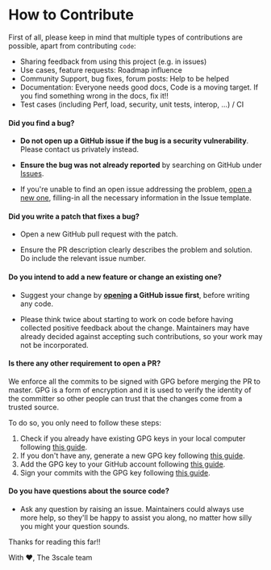 # How to Contribute

First of all, please keep in mind that multiple types of contributions are possible, apart from contributing `code`:

  * Sharing feedback from using this project (e.g. in issues) 
  * Use cases, feature requests: Roadmap influence
  * Community Support, bug fixes, forum posts: Help to be helped
  * Documentation: Everyone needs good docs, Code is a moving target. If you find something wrong in the docs, fix it!!
  * Test cases (including Perf, load, security, unit tests, interop, ...) / CI

#### **Did you find a bug?**

* **Do not open up a GitHub issue if the bug is a security vulnerability**. Please contact us privately instead.

* **Ensure the bug was not already reported** by searching on GitHub under [Issues](https://github.com/3scale/system/issues).

* If you're unable to find an open issue addressing the problem, [open a new one](https://github.com/3scale/system/issues/new), filling-in all the necessary information in the Issue template. 

#### **Did you write a patch that fixes a bug?**

* Open a new GitHub pull request with the patch.

* Ensure the PR description clearly describes the problem and solution. Do include the relevant issue number.

#### **Do you intend to add a new feature or change an existing one?**

* Suggest your change by **[opening](https://github.com/3scale/system/issues/new) a GitHub issue first**, before writing any code.

* Please think twice about starting to work on code before having collected positive feedback about the change. Maintainers may have already decided against accepting such contributions, so your work may not be incorporated. 

#### **Is there any other requirement to open a PR?**

We enforce all the commits to be signed with GPG before merging the PR to master.
GPG is a form of encryption and it is used to verify the identity of the committer so other people can trust that the changes come from a trusted source.

To do so, you only need to follow these steps:
  1. Check if you already have existing GPG keys in your local computer following [this guide](https://help.github.com/articles/checking-for-existing-gpg-keys/).
  2. If you don't have any, generate a new GPG key following [this guide](https://help.github.com/articles/generating-a-new-gpg-key/).
  3. Add the GPG key to your GitHub account following [this guide](https://help.github.com/articles/adding-a-new-gpg-key-to-your-github-account/).
  4. Sign your commits with the GPG key following [this guide](https://help.github.com/articles/signing-commits/).

#### **Do you have questions about the source code?**

* Ask any question by raising an issue. Maintainers could always use more help, so they'll be happy to assist you along, no matter how silly you might your question sounds. 

Thanks for reading this far!! 

With :heart:,
The 3scale team
